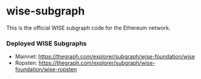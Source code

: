 # wise-subgraph

This is the official WISE subgraph code for the Ethereum network.

### Deployed WISE Subgraphs

- Mainnet:  https://thegraph.com/explorer/subgraph/wise-foundation/wise
- Ropsten:  https://thegraph.com/explorer/subgraph/wise-foundation/wise-ropsten
